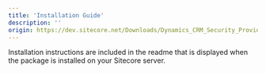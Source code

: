 ```yaml
---
title: 'Installation Guide'
description: ''
origin: https://dev.sitecore.net/Downloads/Dynamics_CRM_Security_Provider/2_3/Dynamics_CRM_Security_Provider_2_3_2/Installation_Guide
---
```


Installation instructions are included in the readme that is displayed when the package is installed on your Sitecore server.

